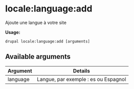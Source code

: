 # locale:language:add
Ajoute une langue à votre site

**Usage:**
```
drupal locale:language:add [arguments]
```

## Available arguments
Argument | Details
---------|-------------
language | Langue, par exemple : es ou Espagnol
